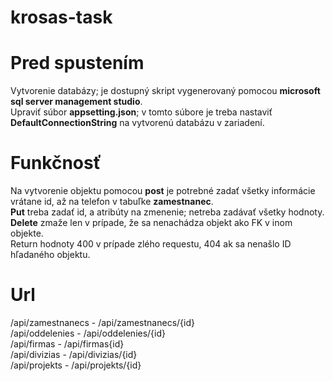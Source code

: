 # krosas-task

# Pred spustením
Vytvorenie databázy; je dostupný skript vygenerovaný pomocou **microsoft sql server management studio**.<br/>
Upraviť súbor **appsetting.json**; v tomto súbore je treba nastaviť **DefaultConnectionString** na vytvorenú databázu v zariadení.<br/>

# Funkčnosť
Na vytvorenie objektu pomocou **post** je potrebné zadať všetky informácie vrátane id, až na telefon v tabuľke **zamestnanec**.<br/>
**Put** treba zadať id, a atribúty na zmenenie; netreba zadávať všetky hodnoty.<br/>
**Delete** zmaže len v prípade, že sa nenachádza objekt ako FK v inom objekte.<br/>
Return hodnoty 400 v prípade zlého requestu, 404 ak sa nenašlo ID hľadaného objektu.<br/>

# Url

/api/zamestnanecs - /api/zamestnanecs/{id} <br/>
/api/oddelenies - /api/oddelenies/{id} <br/>
/api/firmas - /api/firmas{id}<br/>
/api/divizias - /api/divizias/{id}<br/>
/api/projekts - /api/projekts/{id}<br/>
